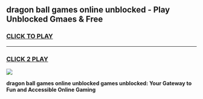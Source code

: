 
## dragon ball games online unblocked - Play Unblocked Gmaes & Free
<h3>
<a href="https://news.freeplayer.one?title=dragon_ball_games_online_unblocked&ref=23F">CLICK TO PLAY</a></h3>
<hr>

<h3>
<a href="https://news.freeplayer.one?title=dragon_ball_games_online_unblocked&ref=23F">CLICK 2 PLAY</a>
  
</h3>

<a href="https://news.freeplayer.one?title=dragon_ball_games_online_unblocked&ref=23F/"><img src="https://clearcache.store/games.png"></a>


**dragon ball games online unblocked games unblocked: Your Gateway to Fun and Accessible Online Gaming**
